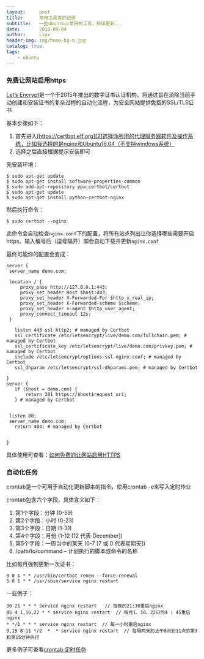 ```yaml
---
layout:     post
title:      常用工具类的记录
subtitle:   一些ubuntu上常用的工具，持续更新...
date:       2018-09-04
author:     Liux
header-img: img/home-bg-o.jpg
catalog: true
tags:
    - ubuntu
---
```


### 免费让网站启用https

[Let’s Encrypt][1]是一个于2015年推出的数字证书认证机构，将通过旨在消除当前手动创建和安装证书的复杂过程的自动化流程，为安全网站提供免费的SSL/TLS证书

基本步骤如下：

 1. 首先进入[https://certbot.eff.org][2]选择你所用的代理服务器软件及操作系统，比如我选择的是nginx和Ubuntu16.04（不支持windows系统）
 2.  选择之后直接根据提示安装即可
 
 先安装环境：
 
```
$ sudo apt-get update
$ sudo apt-get install software-properties-common
$ sudo add-apt-repository ppa:certbot/certbot
$ sudo apt-get update
$ sudo apt-get install python-certbot-nginx
```
 然后执行命令：
 
 ```shell
 $ sudo certbot --nginx
 ```
 此命令会自动检查`nginx.conf`下的配置，将所有站点列出让你选择哪些需要开启https。输入编号后（逗号隔开）即会自动下载并更新`nginx.conf`
 
 最终可能你的配置会变成：
 
 ```shell
server {
  server_name demo.com;

  location / {
      proxy_pass http://127.0.0.1:443;
      proxy_set_header Host $host:443;
      proxy_set_header X-Forwarded-For $http_x_real_ip;
      proxy_set_header X-Forwarded-scheme $scheme;
      proxy_set_header x-agent $http_user_agent;
      proxy_connect_timeout 12s;
  }

    listen 443 ssl http2; # managed by Certbot
    ssl_certificate /etc/letsencrypt/live/demo.com/fullchain.pem; # managed by Certbot
    ssl_certificate_key /etc/letsencrypt/live/demo.com/privkey.pem; # managed by Certbot
    include /etc/letsencrypt/options-ssl-nginx.conf; # managed by Certbot
    ssl_dhparam /etc/letsencrypt/ssl-dhparams.pem; # managed by Certbot

}
server {
    if ($host = demo.com) {
        return 301 https://$host$request_uri;
    } # managed by Certbot


  listen 80;
  server_name demo.com;
    return 404; # managed by Certbot


}
```

具体使用可查看：[如何免费的让网站启用HTTPS][3]


### 自动化任务

crontab是一个可用于自动化更新脚本的指令，使用crontab -e来写入定时作业

crontab包含六个字段，具体含义如下：

 1. 第1个字段：分钟 (0-59)
 2. 第2个字段：小时 (0-23)
 3. 第3个字段：日期 (1-31)
 4. 第4个字段：月份 (1-12 [12 代表 December])
 5. 第5个字段：一周当中的某天 (0-7 [7 或 0 代表星期天])
 6. /path/to/command – 计划执行的脚本或命令的名称
 
 比如每月强制更新一次证书：
 
 ```shell
0 0 1 * * /usr/bin/certbot renew --force-renewal
5 0 1 * * /usr/sbin/service nginx restart
```

一些例子：

```shell
30 21 * * * service nginx restart   // 每晚的21:30重启nginx
45 4 1,10,22 * * service nginx restart  // 每月1、10、22日的4 : 45重启nginx
* */1 * * * service nginx restart  // 每一小时重启nginx
3,15 8-11 */2  *  * service nginx restart  // 每隔两天的上午8点到11点的第3和第15分钟执行

```

更多例子可查看[crontab 定时任务](https://linuxtools-rst.readthedocs.io/zh_CN/latest/tool/crontab.html "crontab 定时任务")

  [1]: https://letsencrypt.org
  [2]: https://certbot.eff.org
  [3]: https://coolshell.cn/articles/18094.html
